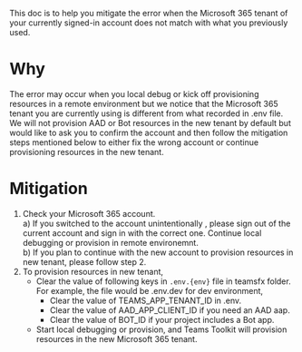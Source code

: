 This doc is to help you mitigate the error when the Microsoft 365 tenant of your currently signed-in account does not match with what you previously used. 

# Why
The error may occur when you local debug or kick off provisioning resources in a remote environment but we notice that the Microsoft 365 tenant you are currently using is different from what recorded in .env file. We will not provision AAD or Bot resources in the new tenant by default but would like to ask you to confirm the account and then follow the mitigation steps mentioned below to either fix the wrong account or continue provisioning resources in the new tenant.


# Mitigation
1. Check your Microsoft 365 account.    
    a) If you switched to the account unintentionally , please sign out of the current account and sign in with the correct one. Continue local debugging or provision in remote environemnt.     
    b) If you plan to continue with the new account to provision resources in new tenant, please follow step 2.    
2. To provision resources in new tenant, 
    - Clear the value of following keys in `.env.{env}` file in teamsfx folder. For example, the file would be .env.dev for dev environment,
        -  Clear the value of TEAMS_APP_TENANT_ID in .env.
        - Clear the value of AAD_APP_CLIENT_ID if you need an AAD aap.
        - Clear the value of BOT_ID if your project includes a Bot app.
    - Start local debugging or provision, and Teams Toolkit will provision resources in the new Microsoft 365 tenant.
